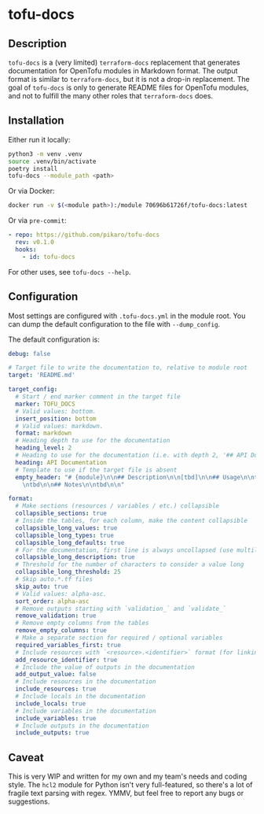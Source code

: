 # tofu-docs

## Description

`tofu-docs` is a (very limited) `terraform-docs` replacement that generates
documentation for OpenTofu modules in Markdown format. The output format is
similar to `terraform-docs`, but it is not a drop-in replacement. The goal of
`tofu-docs` is only to generate README files for OpenTofu modules, and not to
fulfill the many other roles that `terraform-docs` does.

## Installation

Either run it locally:

```bash
python3 -m venv .venv
source .venv/bin/activate
poetry install
tofu-docs --module_path <path>
```

Or via Docker:

```bash
docker run -v $(<module path>):/module 70696b61726f/tofu-docs:latest
```

Or via `pre-commit`:

```yaml
- repo: https://github.com/pikaro/tofu-docs
  rev: v0.1.0
  hooks:
    - id: tofu-docs
```

For other uses, see `tofu-docs --help`.

## Configuration

Most settings are configured with `.tofu-docs.yml` in the module root. You can
dump the default configuration to the file with `--dump_config`.

The default configuration is:

```yaml
debug: false

# Target file to write the documentation to, relative to module root
target: 'README.md'

target_config:
  # Start / end marker comment in the target file
  marker: TOFU_DOCS
  # Valid values: bottom.
  insert_position: bottom
  # Valid values: markdown.
  format: markdown
  # Heading depth to use for the documentation
  heading_level: 2
  # Heading to use for the documentation (i.e. with depth 2, '## API Documentation')
  heading: API Documentation
  # Template to use if the target file is absent
  empty_header: "# {module}\n\n## Description\n\n[tbd]\n\n## Usage\n\ntbd\n\n## Examples\n
    \ntbd\n\n## Notes\n\ntbd\n\n"

format:
  # Make sections (resources / variables / etc.) collapsible
  collapsible_sections: true
  # Inside the tables, for each column, make the content collapsible
  collapsible_long_values: true
  collapsible_long_types: true
  collapsible_long_defaults: true
  # For the documentation, first line is always uncollapsed (use multiline heredocs)
  collapsible_long_description: true
  # Threshold for the number of characters to consider a value long
  collapsible_long_threshold: 25
  # Skip auto.*.tf files
  skip_auto: true
  # Valid values: alpha-asc.
  sort_order: alpha-asc
  # Remove outputs starting with `validation_` and `validate_`
  remove_validation: true
  # Remove empty columns from the tables
  remove_empty_columns: true
  # Make a separate section for required / optional variables
  required_variables_first: true
  # Include resources with `<resource>.<identifier>` format (for linking to code)
  add_resource_identifier: true
  # Include the value of outputs in the documentation
  add_output_value: false
  # Include resources in the documentation
  include_resources: true
  # Include locals in the documentation
  include_locals: true
  # Include variables in the documentation
  include_variables: true
  # Include outputs in the documentation
  include_outputs: true
```

## Caveat

This is very WIP and written for my own and my team's needs and coding style.
The `hcl2` module for Python isn't very full-featured, so there's a lot of
fragile text parsing with regex. YMMV, but feel free to report any bugs or
suggestions.
